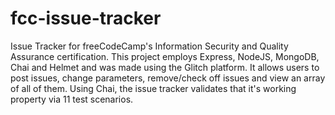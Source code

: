 # fcc-issue-tracker
Issue Tracker for freeCodeCamp's Information Security and Quality Assurance certification. This project employs Express, NodeJS, MongoDB, Chai and Helmet and was made using the Glitch platform. It allows users to post issues, change parameters, remove/check off issues and view an array of all of them.  Using Chai, the issue tracker validates that it's working property via 11 test scenarios.
